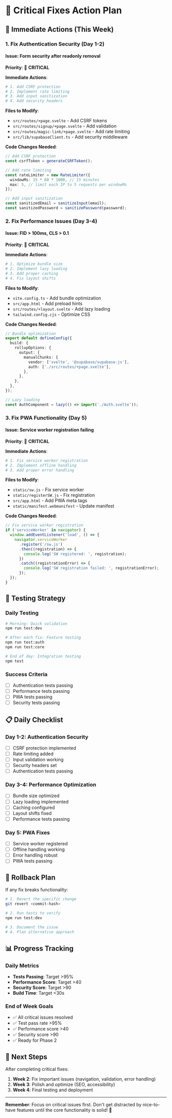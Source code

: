 # 🚨 Critical Fixes Action Plan

## 🎯 Immediate Actions (This Week)

### 1. **Fix Authentication Security** (Day 1-2)

#### Issue: Form security after readonly removal

**Priority**: 🔴 **CRITICAL**

**Immediate Actions**:

```bash
# 1. Add CSRF protection
# 2. Implement rate limiting
# 3. Add input sanitization
# 4. Add security headers
```

**Files to Modify**:

- `src/routes/+page.svelte` - Add CSRF tokens
- `src/routes/signup/+page.svelte` - Add validation
- `src/routes/magic-link/+page.svelte` - Add rate limiting
- `src/lib/supabaseClient.ts` - Add security middleware

**Code Changes Needed**:

```typescript
// Add CSRF protection
const csrfToken = generateCSRFToken();

// Add rate limiting
const rateLimiter = new RateLimiter({
  windowMs: 15 * 60 * 1000, // 15 minutes
  max: 5, // limit each IP to 5 requests per windowMs
});

// Add input sanitization
const sanitizedEmail = sanitizeInput(email);
const sanitizedPassword = sanitizePassword(password);
```

### 2. **Fix Performance Issues** (Day 3-4)

#### Issue: FID > 100ms, CLS > 0.1

**Priority**: 🔴 **CRITICAL**

**Immediate Actions**:

```bash
# 1. Optimize bundle size
# 2. Implement lazy loading
# 3. Add proper caching
# 4. Fix layout shifts
```

**Files to Modify**:

- `vite.config.ts` - Add bundle optimization
- `src/app.html` - Add preload hints
- `src/routes/+layout.svelte` - Add lazy loading
- `tailwind.config.cjs` - Optimize CSS

**Code Changes Needed**:

```typescript
// Bundle optimization
export default defineConfig({
  build: {
    rollupOptions: {
      output: {
        manualChunks: {
          vendor: ['svelte', '@supabase/supabase-js'],
          auth: ['./src/routes/+page.svelte'],
        },
      },
    },
  },
});

// Lazy loading
const AuthComponent = lazy(() => import('./Auth.svelte'));
```

### 3. **Fix PWA Functionality** (Day 5)

#### Issue: Service worker registration failing

**Priority**: 🔴 **CRITICAL**

**Immediate Actions**:

```bash
# 1. Fix service worker registration
# 2. Implement offline handling
# 3. Add proper error handling
```

**Files to Modify**:

- `static/sw.js` - Fix service worker
- `static/registerSW.js` - Fix registration
- `src/app.html` - Add PWA meta tags
- `static/manifest.webmanifest` - Update manifest

**Code Changes Needed**:

```javascript
// Fix service worker registration
if ('serviceWorker' in navigator) {
  window.addEventListener('load', () => {
    navigator.serviceWorker
      .register('/sw.js')
      .then((registration) => {
        console.log('SW registered: ', registration);
      })
      .catch((registrationError) => {
        console.log('SW registration failed: ', registrationError);
      });
  });
}
```

## 🧪 Testing Strategy

### Daily Testing

```bash
# Morning: Quick validation
npm run test:dev

# After each fix: Feature testing
npm run test:auth
npm run test:core

# End of day: Integration testing
npm test
```

### Success Criteria

- [ ] Authentication tests passing
- [ ] Performance tests passing
- [ ] PWA tests passing
- [ ] Security tests passing

## 📋 Daily Checklist

### Day 1-2: Authentication Security

- [ ] CSRF protection implemented
- [ ] Rate limiting added
- [ ] Input validation working
- [ ] Security headers set
- [ ] Authentication tests passing

### Day 3-4: Performance Optimization

- [ ] Bundle size optimized
- [ ] Lazy loading implemented
- [ ] Caching configured
- [ ] Layout shifts fixed
- [ ] Performance tests passing

### Day 5: PWA Fixes

- [ ] Service worker registered
- [ ] Offline handling working
- [ ] Error handling robust
- [ ] PWA tests passing

## 🚨 Rollback Plan

If any fix breaks functionality:

```bash
# 1. Revert the specific change
git revert <commit-hash>

# 2. Run tests to verify
npm run test:dev

# 3. Document the issue
# 4. Plan alternative approach
```

## 📊 Progress Tracking

### Daily Metrics

- **Tests Passing**: Target >95%
- **Performance Score**: Target >40
- **Security Score**: Target >90
- **Build Time**: Target <30s

### End of Week Goals

- ✅ All critical issues resolved
- ✅ Test pass rate >95%
- ✅ Performance score >40
- ✅ Security score >90
- ✅ Ready for Phase 2

## 🎯 Next Steps

After completing critical fixes:

1. **Week 2**: Fix important issues (navigation, validation, error handling)
2. **Week 3**: Polish and optimize (SEO, accessibility)
3. **Week 4**: Final testing and deployment

---

**Remember**: Focus on critical issues first. Don't get distracted by nice-to-have features until the core functionality is solid! 🎯
